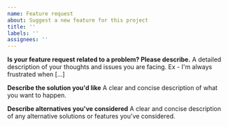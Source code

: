 ```yaml
---
name: Feature request
about: Suggest a new feature for this project
title: ''
labels: ''
assignees: ''
---
```


**Is your feature request related to a problem? Please describe.**
A detailed description of your thoughts and issues you are facing. Ex - I'm always frustrated when [...]

**Describe the solution you'd like**
A clear and concise description of what you want to happen.

**Describe alternatives you've considered**
A clear and concise description of any alternative solutions or features you've considered.

<!--- Note: This template is not strictly to be bound about, if you feel to give additional info, please go ahead -->